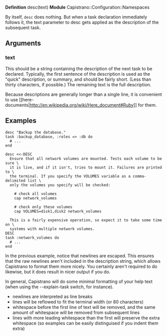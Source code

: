 **Definition**
    desc(text) 
**Module**
    Capistrano::Configuration::Namespaces

By itself, `desc` does nothing. But when a task declaration immediately follows it, the text parameter to desc gets applied as the description of the subsequent task.

## Arguments

### text

This should be a string containing the description of the next task to be declared. Typically, the first sentence of the description is used as the "quick" description, or summary, and should be fairly short. (Less than thirty characters, if possible.) The remaining text is the full description.

Because descriptions are generally longer than a single line, it is convenient to use [[here-documents|http://en.wikipedia.org/wiki/Here_document#Ruby]] for them.

## Examples

    desc "Backup the database."
    task :backup_database, :roles => :db do
      # ...
    end

    desc <<-DESC
      Ensure that all network volumes are mounted. Tests each volume to be sure \
      it is live, and if it isn't, tries to mount it. Failures are printed to \
      the terminal. If you specify the VOLUMES variable as a comma-delimited list \
      only the volumes you specify will be checked:
        
        # check all volumes
        cap network_volumes
        
        # check only these volumes
        cap VOLUMES=disk1,disk2 network_volumes
        
      This is a fairly expensive operation, so expect it to take some time on \
      systems with multiple network volumes.
    DESC
    task :network_volumes do
      # ...
    end

In the previous example, notice that newlines are escaped. This ensures that the raw newlines aren't included in the description string, which allows Capistrano to format them more nicely. You certainly aren't required to do likewise, but it does result in nicer output if you do.

In general, Capistrano will do some minimal formatting of your help text (when using the --explain-task switch, for instance).

* newlines are interpreted as line breaks
* lines will be reflowed to fit the terminal width (or 80 characters)
* whitespace before the first line of text will be removed, and the same amount of whitespace will be removed from subsequent lines
* lines with more leading whitespace than the first will preserve the extra whitespace (so examples can be easily distinguised if you indent them extra)
